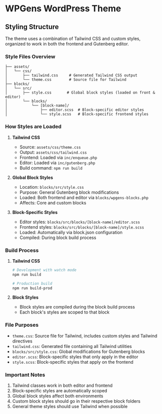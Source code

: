 # WPGens WordPress Theme

## Styling Structure

The theme uses a combination of Tailwind CSS and custom styles, organized to work in both the frontend and Gutenberg editor.

### Style Files Overview

```
├── assets/
│   └── css/
│       ├── tailwind.css     # Generated Tailwind CSS output
│       └── theme.css        # Source file for Tailwind
├── blocks/
│   └── src/
│       ├── style.css       # Global block styles (loaded on front & editor)
│       └── blocks/
│           └── [block-name]/
│               ├── editor.scss  # Block-specific editor styles
│               └── style.scss   # Block-specific frontend styles
```

### How Styles are Loaded

1. **Tailwind CSS**

    - Source: `assets/css/theme.css`
    - Output: `assets/css/tailwind.css`
    - Frontend: Loaded via `inc/enqueue.php`
    - Editor: Loaded via `inc/gutenberg.php`
    - Build command: `npm run build`

2. **Global Block Styles**

    - Location: `blocks/src/style.css`
    - Purpose: General Gutenberg block modifications
    - Loaded: Both frontend and editor via `blocks/wpgens-blocks.php`
    - Affects: Core and custom blocks

3. **Block-Specific Styles**
    - Editor styles: `blocks/src/blocks/[block-name]/editor.scss`
    - Frontend styles: `blocks/src/blocks/[block-name]/style.scss`
    - Loaded: Automatically via block.json configuration
    - Compiled: During block build process

### Build Process

1. **Tailwind CSS**

    ```bash
    # Development with watch mode
    npm run build

    # Production build
    npm run build-prod
    ```

2. **Block Styles**
    - Block styles are compiled during the block build process
    - Each block's styles are scoped to that block

### File Purposes

-   `theme.css`: Source file for Tailwind, includes custom styles and Tailwind directives
-   `tailwind.css`: Generated file containing all Tailwind utilities
-   `blocks/src/style.css`: Global modifications for Gutenberg blocks
-   `editor.scss`: Block-specific styles that only apply in the editor
-   `style.scss`: Block-specific styles that apply on the frontend

### Important Notes

1. Tailwind classes work in both editor and frontend
2. Block-specific styles are automatically scoped
3. Global block styles affect both environments
4. Custom block styles should go in their respective block folders
5. General theme styles should use Tailwind when possible
